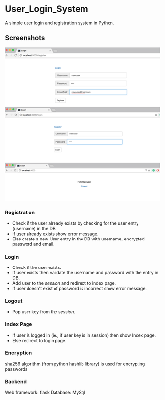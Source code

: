 # User_Login_System
A simple user login and registration system in Python.

## Screenshots
![Alt text](screenshots/register.png?raw=true "Register")
![Alt text](screenshots/login.png?raw=true "Login")
![Alt text](screenshots/login_success.png?raw=true "Login Success")

### Registration
* Check if the user already exists by checking for the user entry (username) in the DB.
* If user already exists show error message.
* Else create a new User entry in the DB with username, encrypted password and email.

### Login
* Check if the user exists.
* If user exists then validate the username and password with the entry in DB.
* Add user to the *session* and redirect to index page.
* If user doesn't exist of password is incorrect show error message.

### Logout
* Pop user key from the *session*.

### Index Page
* If user is logged in (ie., if user key is in session) then show Index page.
* Else redirect to login page.

### Encryption
sha256 algorithm (from python hashlib library) is used for encrypting passwords.

### Backend
Web framework: flask
Database: MySql
